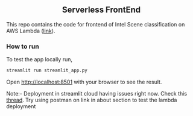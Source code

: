 <div align="center">

## Serverless FrontEnd

</div>


This repo contains the code for frontend of Intel Scene classification on AWS Lambda ([link](https://project-kidu-frontend-streamlit-app-nkyspo.streamlit.app/)). 


### How to run
To test the app locally run,

```bash
streamlit run streamlit_app.py
```
Open [http://localhost:8501](http://localhost:8501) with your browser to see the result.

Note:- Deployment in streamlit cloud having issues right now. Check this [thread](https://discuss.streamlit.io/t/app-stuck-when-deploying/37314?u=gokul-pv). Try using postman on link in about section to test the lambda deployment
